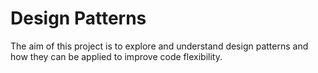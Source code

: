 # Design Patterns

The aim of this project is to explore and understand design patterns and how they can be applied to improve code flexibility. 
